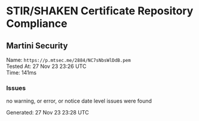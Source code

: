 # STIR/SHAKEN Certificate Repository Compliance

## Martini Security

Name: `https://p.mtsec.me/2884/NC7sNbsWlDdB.pem`\
Tested At: 27 Nov 23 23:26 UTC\
Time: 141ms

### Issues

no warning, or error, or notice date level issues were found

Generated: 27 Nov 23 23:28 UTC